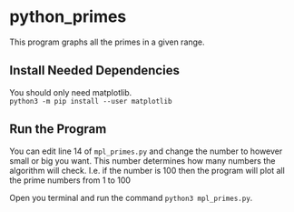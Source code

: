 # python_primes

This program graphs all the primes in a given range. 

## Install Needed Dependencies

You should only need matplotlib.<br>
`python3 -m pip install --user matplotlib`<br>

## Run the Program

You can edit line 14 of `mpl_primes.py` and change the number to however small or big you want. This number determines how many numbers the algorithm will check. I.e. if the number is 100 then the program will plot all the prime numbers from 1 to 100

Open you terminal and run the command `python3 mpl_primes.py`.
